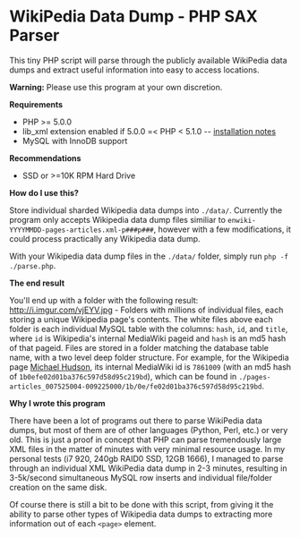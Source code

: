 WikiPedia Data Dump - PHP SAX Parser
====================================

This tiny PHP script will parse through the publicly available WikiPedia data dumps and extract useful information into easy to access locations.


**Warning:** Please use this program at your own discretion. 


**Requirements**

- PHP >= 5.0.0
- lib_xml extension enabled if 5.0.0 =< PHP < 5.1.0  -- [installation notes](http://www.php.net/manual/en/xmlreader.installation.php)
- MySQL with InnoDB support


**Recommendations**

- SSD or >=10K RPM Hard Drive


**How do I use this?**

Store individual sharded Wikipedia data dumps into `./data/`. Currently the program only accepts Wikipedia data dump files similiar to `enwiki-YYYYMMDD-pages-articles.xml-p###p###`, however with a few modifications, it could process practically any Wikipedia data dump.

With your Wikipedia data dump files in the `./data/` folder, simply run `php -f ./parse.php`.


**The end result**

You'll end up with a folder with the following result: http://i.imgur.com/vjEYV.jpg - Folders with millions of individual files, each storing a unique Wikipedia page's contents. The white files above each folder is each individual MySQL table with the columns: `hash`, `id`, and `title`, where `id` is Wikipedia's internal MediaWiki pageid and `hash` is an md5 hash of that pageid. Files are stored in a folder matching the database table name, with a two level deep folder structure. For example, for the Wikipedia page [Michael Hudson](), its internal MediaWiki id is `7861009` (with an md5 hash of `1b0efe02d01ba376c597d58d95c219bd`), which can be found in `./pages-articles_007525004-009225000/1b/0e/fe02d01ba376c597d58d95c219bd`.


**Why I wrote this program**

There have been a lot of programs out there to parse WikiPedia data dumps, but most of them are of other languages (Python, Perl, etc.) or very old. This is just a proof in concept that PHP can parse tremendously large XML files in the matter of minutes with very minimal resource usage. In my personal tests (i7 920, 240gb RAID0 SSD, 12GB 1666), I managed to parse through an individual XML WikiPedia data dump in 2-3 minutes, resulting in 3-5k/second simultaneous MySQL row inserts and individual file/folder creation on the same disk.

Of course there is still a bit to be done with this script, from giving it the ability to parse other types of Wikipedia data dumps to extracting more information out of each `<page>` element.
